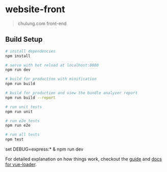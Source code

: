 # website-front

> chulung.com front-end

## Build Setup

``` bash
# install dependencies
npm install

# serve with hot reload at localhost:8080
npm run dev

# build for production with minification
npm run build

# build for production and view the bundle analyzer report
npm run build --report

# run unit tests
npm run unit

# run e2e tests
npm run e2e

# run all tests
npm test
```
set DEBUG=express:* & npm run dev

For detailed explanation on how things work, checkout the [guide](http://vuejs-templates.github.io/webpack/) and [docs for vue-loader](http://vuejs.github.io/vue-loader).
